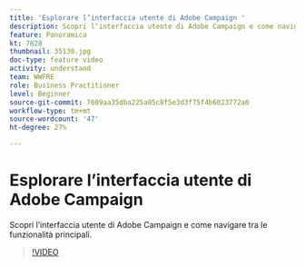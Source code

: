 ```yaml
---
title: 'Esplorare l’interfaccia utente di Adobe Campaign '
description: Scopri l’interfaccia utente di Adobe Campaign e come navigare tra le funzionalità principali.
feature: Panoramica
kt: 7828
thumbnail: 35130.jpg
doc-type: feature video
activity: understand
team: WWFRE
role: Business Practitioner
level: Beginner
source-git-commit: 7609aa35dba225a05c8f5e3d3f75f4b6023772a0
workflow-type: tm+mt
source-wordcount: '47'
ht-degree: 27%

---
```


# Esplorare l’interfaccia utente di Adobe Campaign 

Scopri l’interfaccia utente di Adobe Campaign e come navigare tra le funzionalità principali.

>[!VIDEO](https://video.tv.adobe.com/v/35130?quality=12)
